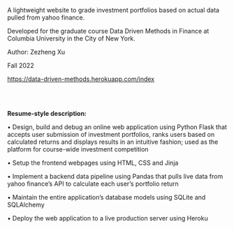 A lightweight website to grade investment portfolios based on actual data pulled from yahoo finance.

Developed for the graduate course Data Driven Methods in Finance at Columbia University in the City of New York.

Author: Zezheng Xu

Fall 2022

https://data-driven-methods.herokuapp.com/index

<br />

<br />

<b>Resume-style description:</b>

• Design, build and debug an online web application using Python Flask that accepts user submission of investment portfolios, ranks users based on calculated returns and displays results in an intuitive fashion; used as the platform for course-wide investment competition

• Setup the frontend webpages using HTML, CSS and Jinja

• Implement a backend data pipeline using Pandas that pulls live data from yahoo finance’s API to calculate each user’s portfolio return

• Maintain the entire application’s database models using SQLite and SQLAlchemy

• Deploy the web application to a live production server using Heroku
